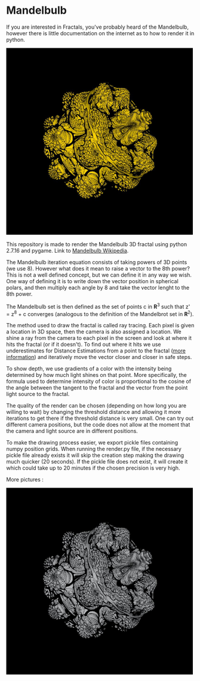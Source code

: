 # Mandelbulb
If you are interested in Fractals, you've probably heard of the Mandelbulb, however there is little documentation on 
the internet as to how to render it in python.

<img src="/photo_exports/capture_10.jpeg" width="500" height="500" />

This repository is made to render the Mandelbulb 3D fractal using python 2.7.16 and pygame.
Link to [Mandelbulb Wikipedia](https://en.wikipedia.org/wiki/Mandelbulb).

The Mandelbulb iteration equation consists of taking powers of 3D points (we use 8). However what does it mean to raise
a vector to the 8th power? This is not a well defined concept, but we can define it in any way we wish. One way of defining it
is to write down the vector position in spherical polars, and then multiply each angle by 8 and take the vector lenght to the
8th power.

The Mandelbulb set is then defined as the set of points c in <b>R</b><sup>3</sup> such that z' = z<sup>8</sup> + c
converges (analogous to the definition of the Mandelbrot set in <b>R</b><sup>2</sup>).

The method used to draw the fractal is called ray tracing. Each pixel is given a location in 3D space, then the camera is also assigned a location. We shine a ray from the camera to each pixel in the screen and look at where it hits the fractal (or if it doesn't). To find out where it hits we use underestimates for Distance Estimations from a point to the fractal ([more information](http://blog.hvidtfeldts.net/index.php/2011/09/distance-estimated-3d-fractals-v-the-mandelbulb-different-de-approximations/)) and iteratively move the vector closer and closer in safe steps.

To show depth, we use gradients of a color with the intensity being determined by how much light shines on that point. More specifically, the formula used to determine intensity of color is proportional to the cosine of the angle between the tangent to the fractal and the vector from the point light source to the fractal.

The quality of the render can be chosen (depending on how long you are willing to wait) by changing the threshold distance and allowing it more iterations to get there if the threshold distance is very small. One can try out different camera positions, but the code does not allow at the moment that the camera and light source are in different positions.

To make the drawing process easier, we export pickle files containing numpy position grids. When running the render.py file, if the necessary pickle file already exists it will skip the creation step making the drawing much quicker (20 seconds). If the pickle file does not exist, it will create it which could take up to 20 minutes if the chosen precision is very high.


More pictures :


<img src="/photo_exports/capture_2.jpeg" width="500" height="500" />
